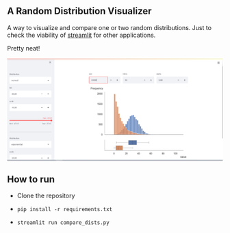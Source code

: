 ## A Random Distribution Visualizer
A way to visualize and compare one or two random distributions. Just to check the viability of <a href='https://docs.streamlit.io/'>streamlit</a> for other applications.

Pretty neat!

<img src='./assets/demo.png'/>

## How to run

* Clone the repository

* `pip install -r requirements.txt`

* `streamlit run compare_dists.py`
